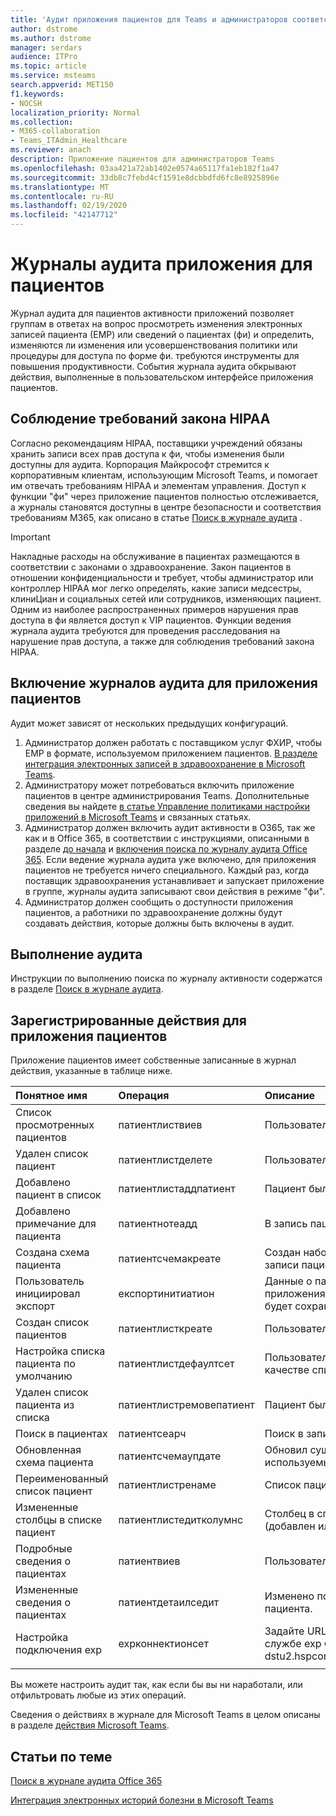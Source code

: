 ```yaml
---
title: 'Аудит приложения пациентов для Teams и администраторов соответствия требованиям '
author: dstrome
ms.author: dstrome
manager: serdars
audience: ITPro
ms.topic: article
ms.service: msteams
search.appverid: MET150
f1.keywords:
- NOCSH
localization_priority: Normal
ms.collection:
- M365-collaboration
- Teams_ITAdmin_Healthcare
ms.reviewer: anach
description: Приложение пациентов для администраторов Teams
ms.openlocfilehash: 03aa421a72ab1402e0574a65117fa1eb182f1a47
ms.sourcegitcommit: 33db8c7febd4cf1591e8dcbbdfd6fc8e8925896e
ms.translationtype: MT
ms.contentlocale: ru-RU
ms.lasthandoff: 02/19/2020
ms.locfileid: "42147712"
---
```

# <a name="audit-logs-for-patients-app"></a>Журналы аудита приложения для пациентов

Журнал аудита для пациентов активности приложений позволяет группам в ответах на вопрос просмотреть изменения электронных записей пациента (ЕМР) или сведений о пациентах (фи) и определить, изменяются ли изменения или усовершенствования политики или процедуры для доступа по форме фи. требуются инструменты для повышения продуктивности. События журнала аудита обкрывают действия, выполненные в пользовательском интерфейсе приложения пациентов.

## <a name="meet-hipaa-requirements"></a>Соблюдение требований закона HIPAA

Согласно рекомендациям HIPAA, поставщики учреждений обязаны хранить записи всех прав доступа к фи, чтобы изменения были доступны для аудита. Корпорация Майкрософт стремится к корпоративным клиентам, использующим Microsoft Teams, и помогает им отвечать требованиям HIPAA и элементам управления. Доступ к функции "фи" через приложение пациентов полностью отслеживается, а журналы становятся доступны в центре безопасности и соответствия требованиям M365, как описано в статье [Поиск в журнале аудита](https://docs.microsoft.com/microsoft-365/compliance/search-the-audit-log-in-security-and-compliance) .

> [!IMPORTANT]
> Накладные расходы на обслуживание в пациентах размещаются в соответствии с законами о здравоохранение. Закон пациентов в отношении конфиденциальности и требует, чтобы администратор или контроллер HIPAA мог легко определять, какие записи медсестры, клиниЦиан и социальных сетей или сотрудников, изменяющих пациент. Одним из наиболее распространенных примеров нарушения прав доступа в фи является доступ к VIP пациентов. Функции ведения журнала аудита требуются для проведения расследования на нарушение прав доступа, а также для соблюдения требований закона HIPAA.

<!-- add an image from the security and compliance center audit log search page showing an event, Ansuman please let me know whether we need to copy an existing screen shot (and which one) or grab a new one -->

## <a name="enable-audit-logs-for-the-patients-app"></a>Включение журналов аудита для приложения пациентов

Аудит может зависят от нескольких предыдущих конфигураций.

1. Администратор должен работать с поставщиком услуг ФХИР, чтобы ЕМР в формате, используемом приложением пациентов. [В разделе интеграция электронных записей в здравоохранение в Microsoft Teams](patients-app.md).
2. Администратору может потребоваться включить приложение пациентов в центре администрирования Teams. Дополнительные сведения вы найдете [в статье Управление политиками настройки приложений в Microsoft Teams](../../teams-app-setup-policies.md) и связанных статьях.
3. Администратор должен включить аудит активности в O365, так же как и в Office 365, в соответствии с инструкциями, описанными в разделе [до начала](https://docs.microsoft.com/microsoft-365/compliance/search-the-audit-log-in-security-and-compliance#before-you-begin) и [включения поиска по журналу аудита Office 365](https://docs.microsoft.com/office365/securitycompliance/turn-audit-log-search-on-or-off#turn-on-audit-log-search). Если ведение журнала аудита уже включено, для приложения пациентов не требуется ничего специального. Каждый раз, когда поставщик здравоохранения устанавливает и запускает приложение в группе, журналы аудита записывают свои действия в режиме "фи".
4. Администратор должен сообщить о доступности приложения пациентов, а работники по здравоохранение должны будут создавать действия, которые должны быть включены в аудит.

<!-- add link out to client doc when available -->

## <a name="run-an-audit"></a>Выполнение аудита

Инструкции по выполнению поиска по журналу активности содержатся в разделе [Поиск в журнале аудита](https://docs.microsoft.com/office365/securitycompliance/search-the-audit-log-in-security-and-compliance#search-the-audit-log).

## <a name="logged-activities-for-patients-app"></a>Зарегистрированные действия для приложения пациентов

Приложение пациентов имеет собственные записанные в журнал действия, указанные в таблице ниже.

|Понятное имя |Операция|Описание|
|:---|:---|:---|
| Список просмотренных пациентов | патиентлиствиев | Пользователь просмотрел список пациента.|
| Удален список пациент | патиентлистделете | Пользователь удалил список пациентов.|
| Добавлено пациент в список | патиентлистаддпатиент | Пациент был добавлен в список пациентов. |
| Добавлено примечание для пациента | патиентнотеадд | В запись пациент Добавлена заметка. |
| Создана схема пациента | патиентсчемакреате | Создан набор столбцов, используемых в записи пациента. |
| Пользователь инициировал экспорт | експортинитиатион | Данные о пациентах экспортированы из приложения пациентов в файл Excel. Файл будет сохранен на сайте SharePoint группы. |
| Создан список пациентов | патиентлисткреате | Пользователь создал список пациентов.|
| Настройка списка пациента по умолчанию| патиентлистдефаултсет| Пользователь задает определенный список в качестве списка по умолчанию.|
| Удален список пациента из списка| патиентлистремовепатиент | Пациент был удален из списка пациентов. |
| Поиск в пациентах | патиентсеарч | Поиск в записи пациента в службе ехр. |
| Обновленная схема пациента | патиентсчемаупдате  | Обновил существующий набор столбцов, используемых в записи пациента. |<!-- | Перемещено пациент в другой список| патиентмовед | Запись пациент была перемещена из одного списка в другой. |-->
| Переименованный список пациент | патиентлистренаме | Список пациентов переименован. |
| Измененные столбцы в списке пациент | патиентлистедитколумнс | Столбец в списке пациентов был изменен (добавлен или удален). |
| Подробные сведения о пациентах | патиентвиев | Пользователь просмотрел запись пациента.|
| Измененные сведения о пациентах | патиентдетаилседит | Изменено подробное описание записи пациента. |
| Настройка подключения ехр | ехрконнектионсет | Задайте URL-адрес для подключения к службе ехр ФХИР. Пример: https://<span>API-V8-dstu2.hspconsortium.org/ContosoHospital/Open</span>  |
||||

Вы можете настроить аудит так, как если бы вы ни наработали, или отфильтровать любые из этих операций.

Сведения о действиях в журнале для Microsoft Teams в целом описаны в разделе [действия Microsoft Teams](https://docs.microsoft.com/office365/securitycompliance/search-the-audit-log-in-security-and-compliance#microsoft-teams-activities).

## <a name="related-topics"></a>Статьи по теме

[Поиск в журнале аудита Office 365](https://docs.microsoft.com/microsoft-365/compliance/search-the-audit-log-in-security-and-compliance)

[Интеграция электронных историй болезни в Microsoft Teams](patients-app.md)
